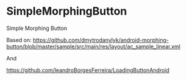 # SimpleMorphingButton
Simple Morphing Button 


Based on: https://github.com/dmytrodanylyk/android-morphing-button/blob/master/sample/src/main/res/layout/ac_sample_linear.xml

And

https://github.com/leandroBorgesFerreira/LoadingButtonAndroid
